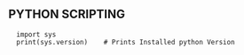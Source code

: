 ## PYTHON SCRIPTING
      
      import sys
      print(sys.version)    # Prints Installed python Version
